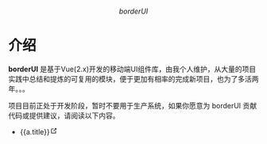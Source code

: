 <p align="center">
	<img :src="$withBase('/logo.png')" width="150">
	<p align="center">
		<em>borderUI</em>
	</p>
</p>

# 介绍
**borderUI** 是基于Vue(2.x)开发的移动端UI组件库，由我个人维护，从大量的项目实践中总结和提炼的可复用的模块，便于更加有相率的完成新项目，也为了多活两年。。。

项目目前正处于开发阶段，暂时不要用于生产系统，如果你愿意为 borderUI 贡献代码或提供建议，请阅读以下内容。

<ul>
    <li  v-for="a in [
    {title:'让我帮你百度一下',url:'http://baidu.apphb.com/'},
    {title:'Kaspersky Cyberthreat',url:'https://cybermap.kaspersky.com/'},
    {title:'Breathingearth',url:'http://www.breathingearth.net/'}
    ]">
        <a :href='a.url' target='_blank'>{{a.title}}<svg xmlns="http://www.w3.org/2000/svg" aria-hidden="true" x="0px" y="0px" viewBox="0 0 100 100" width="15" height="15" class="icon outbound"><path fill="currentColor" d="M18.8,85.1h56l0,0c2.2,0,4-1.8,4-4v-32h-8v28h-48v-48h28v-8h-32l0,0c-2.2,0-4,1.8-4,4v56C14.8,83.3,16.6,85.1,18.8,85.1z"></path> <polygon fill="currentColor" points="45.7,48.7 51.3,54.3 77.2,28.5 77.2,37.2 85.2,37.2 85.2,14.9 62.8,14.9 62.8,22.9 71.5,22.9"></polygon></svg></a>
    </li>
</ul>